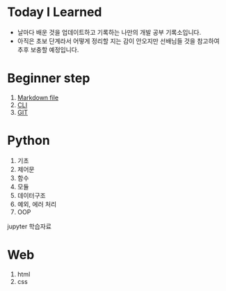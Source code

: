 # Today I Learned

- 날마다 배운 것을 업데이트하고 기록하는 나만의 개발 공부 기록소입니다.
- 아직은 초보 단계라서 어떻게 정리할 지는 감이 안오지만 선배님들 것을 참고하여
  추후 보충할 예정입니다.



# Beginner step

1. [Markdown file](https://github.com/niinp28/TIL/blob/master/studying_git/about_md.md)
2. [CLI](https://github.com/niinp28/TIL/blob/master/studying_git/about_CLI.md)
3. [GIT](https://github.com/niinp28/TIL/blob/master/studying_git/git.md)



# Python 

1. 기초 
2. 제어문
3. 함수
4. 모듈
5. 데이터구조
6. 예외, 에러 처리
6. OOP

jupyter 학습자료

# Web

1. html
2. css
